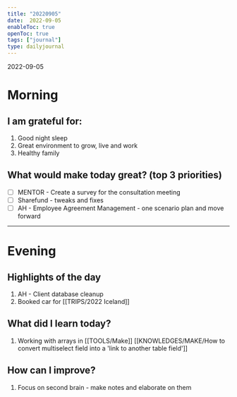 ```yaml
---
title: "20220905"
date:  2022-09-05
enableToc: true
openToc: true
tags: ["journal"]
type: dailyjournal
---
```


 2022-09-05
# Morning
## I am grateful for:
1. Good night sleep 
2. Great environment to grow, live and work
3. Healthy family

## What would make today great? (top 3 priorities)
- [ ] MENTOR - Create a survey for the consultation meeting
- [ ] Sharefund - tweaks and fixes 
- [ ] AH - Employee Agreement Management - one scenario plan and move forward 

---
# Evening
## Highlights of the day
1.  AH - Client database cleanup
2. Booked car for [[TRIPS/2022 Iceland]] 

## What did I learn today?
1.  Working with arrays in [[TOOLS/Make]] [[KNOWLEDGES/MAKE/How to convert multiselect field into a 'link to another table field']]
## How can I improve?
1. Focus on second brain - make notes and elaborate on them